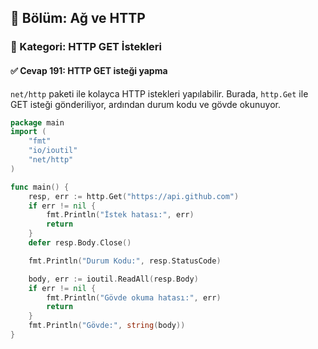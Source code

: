 ## 📘 Bölüm: Ağ ve HTTP
### 🔹 Kategori: HTTP GET İstekleri
#### ✅ Cevap 191: HTTP GET isteği yapma

`net/http` paketi ile kolayca HTTP istekleri yapılabilir. Burada, `http.Get` ile GET isteği gönderiliyor, ardından durum kodu ve gövde okunuyor.

```go
package main
import (
    "fmt"
    "io/ioutil"
    "net/http"
)

func main() {
    resp, err := http.Get("https://api.github.com")
    if err != nil {
        fmt.Println("İstek hatası:", err)
        return
    }
    defer resp.Body.Close()

    fmt.Println("Durum Kodu:", resp.StatusCode)

    body, err := ioutil.ReadAll(resp.Body)
    if err != nil {
        fmt.Println("Gövde okuma hatası:", err)
        return
    }
    fmt.Println("Gövde:", string(body))
}
```

